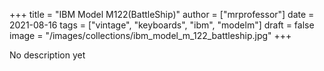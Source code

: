 +++
title = "IBM Model M122(BattleShip)"
author = ["mrprofessor"]
date = 2021-08-16
tags = ["vintage", "keyboards", "ibm", "modelm"]
draft = false
image = "/images/collections/ibm_model_m_122_battleship.jpg"
+++

No description yet
